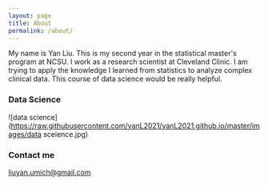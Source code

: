 ```yaml
---
layout: page
title: About
permalink: /about/
---
```

My name is Yan Liu. This is my second year in the statistical master's program at NCSU. I work as a research scientist at Cleveland Clinic. I am trying to apply the knowledge I learned from statistics to analyze complex clinical data. This course of data science would be really helpful.

### Data Science

![data science](https://raw.githubusercontent.com/yanL2021/yanL2021.github.io/master/images/data sceience.jpg)

### Contact me

[liuyan.umich@gmail.com](mailto:liuyan.umich@gmail.com)
